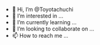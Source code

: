 - 👋 Hi, I’m @Toyotachuchi
- 👀 I’m interested in ...
- 🌱 I’m currently learning ...
- 💞️ I’m looking to collaborate on ...
- 📫 How to reach me ...

<!---
Toyotachuchi/Toyotachuchi is a ✨ special ✨ repository because its `README.md` (this file) appears on your GitHub profile.
You can click the Preview link to take a look at your changes.
--->
